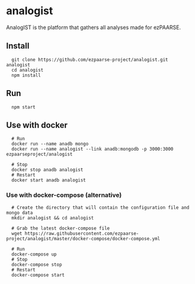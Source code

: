 # analogist
AnalogIST is the platform that gathers all analyses made for ezPAARSE.

## Install
```
  git clone https://github.com/ezpaarse-project/analogist.git analogist
  cd analogist
  npm install
```

## Run
```
  npm start
```

## Use with docker
```
  # Run
  docker run --name anadb mongo
  docker run --name analogist --link anadb:mongodb -p 3000:3000 ezpaarseproject/analogist

  # Stop
  docker stop anadb analogist
  # Restart
  docker start anadb analogist
```
### Use with docker-compose (alternative)
```
  # Create the directory that will contain the configuration file and mongo data
  mkdir analogist && cd analogist
  
  # Grab the latest docker-compose file
  wget https://raw.githubusercontent.com/ezpaarse-project/analogist/master/docker-compose/docker-compose.yml
  
  # Run
  docker-compose up
  # Stop
  docker-compose stop
  # Restart
  docker-compose start
```

